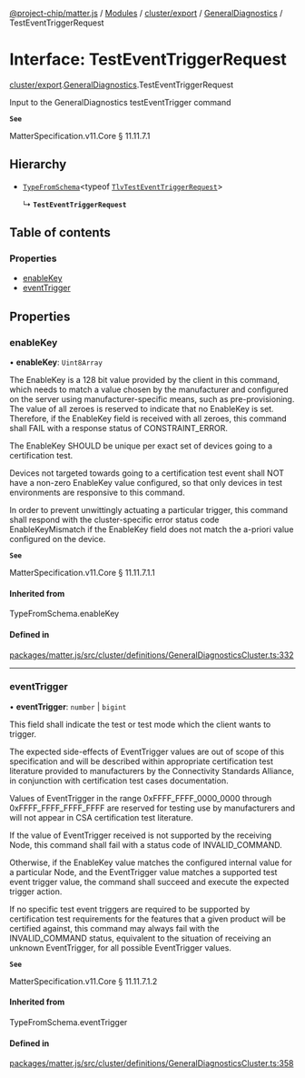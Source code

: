 [@project-chip/matter.js](../README.md) / [Modules](../modules.md) / [cluster/export](../modules/cluster_export.md) / [GeneralDiagnostics](../modules/cluster_export.GeneralDiagnostics.md) / TestEventTriggerRequest

# Interface: TestEventTriggerRequest

[cluster/export](../modules/cluster_export.md).[GeneralDiagnostics](../modules/cluster_export.GeneralDiagnostics.md).TestEventTriggerRequest

Input to the GeneralDiagnostics testEventTrigger command

**`See`**

MatterSpecification.v11.Core § 11.11.7.1

## Hierarchy

- [`TypeFromSchema`](../modules/tlv_export.md#typefromschema)\<typeof [`TlvTestEventTriggerRequest`](../modules/cluster_export.GeneralDiagnostics.md#tlvtesteventtriggerrequest)\>

  ↳ **`TestEventTriggerRequest`**

## Table of contents

### Properties

- [enableKey](cluster_export.GeneralDiagnostics.TestEventTriggerRequest.md#enablekey)
- [eventTrigger](cluster_export.GeneralDiagnostics.TestEventTriggerRequest.md#eventtrigger)

## Properties

### enableKey

• **enableKey**: `Uint8Array`

The EnableKey is a 128 bit value provided by the client in this command, which needs to match a value chosen
by the manufacturer and configured on the server using manufacturer-specific means, such as
pre-provisioning. The value of all zeroes is reserved to indicate that no EnableKey is set. Therefore, if
the EnableKey field is received with all zeroes, this command shall FAIL with a response status of
CONSTRAINT_ERROR.

The EnableKey SHOULD be unique per exact set of devices going to a certification test.

Devices not targeted towards going to a certification test event shall NOT have a non-zero EnableKey value
configured, so that only devices in test environments are responsive to this command.

In order to prevent unwittingly actuating a particular trigger, this command shall respond with the
cluster-specific error status code EnableKeyMismatch if the EnableKey field does not match the a-priori
value configured on the device.

**`See`**

MatterSpecification.v11.Core § 11.11.7.1.1

#### Inherited from

TypeFromSchema.enableKey

#### Defined in

[packages/matter.js/src/cluster/definitions/GeneralDiagnosticsCluster.ts:332](https://github.com/project-chip/matter.js/blob/558e12c94a201592c28c7bc0743705360b3e5ca6/packages/matter.js/src/cluster/definitions/GeneralDiagnosticsCluster.ts#L332)

___

### eventTrigger

• **eventTrigger**: `number` \| `bigint`

This field shall indicate the test or test mode which the client wants to trigger.

The expected side-effects of EventTrigger values are out of scope of this specification and will be
described within appropriate certification test literature provided to manufacturers by the Connectivity
Standards Alliance, in conjunction with certification test cases documentation.

Values of EventTrigger in the range 0xFFFF_FFFF_0000_0000 through 0xFFFF_FFFF_FFFF_FFFF are reserved for
testing use by manufacturers and will not appear in CSA certification test literature.

If the value of EventTrigger received is not supported by the receiving Node, this command shall fail with a
status code of INVALID_COMMAND.

Otherwise, if the EnableKey value matches the configured internal value for a particular Node, and the
EventTrigger value matches a supported test event trigger value, the command shall succeed and execute the
expected trigger action.

If no specific test event triggers are required to be supported by certification test requirements for the
features that a given product will be certified against, this command may always fail with the
INVALID_COMMAND status, equivalent to the situation of receiving an unknown EventTrigger, for all possible
EventTrigger values.

**`See`**

MatterSpecification.v11.Core § 11.11.7.1.2

#### Inherited from

TypeFromSchema.eventTrigger

#### Defined in

[packages/matter.js/src/cluster/definitions/GeneralDiagnosticsCluster.ts:358](https://github.com/project-chip/matter.js/blob/558e12c94a201592c28c7bc0743705360b3e5ca6/packages/matter.js/src/cluster/definitions/GeneralDiagnosticsCluster.ts#L358)
